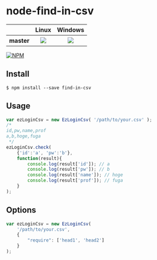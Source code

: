 # node-find-in-csv

<table>
  <thead>
    <tr>
      <th></th>
      <th>Linux</th>
      <th>Windows</th>
    </tr>
  </thead>
  <tbody>
    <tr>
      <th>master</th>
      <td align="center">
        <a href="https://travis-ci.org/tomk79/node-find-in-csv"><img src="https://secure.travis-ci.org/tomk79/node-find-in-csv.svg?branch=master"></a>
      </td>
      <td align="center">
        <a href="https://ci.appveyor.com/project/tomk79/node-find-in-csv"><img src="https://ci.appveyor.com/api/projects/status/4r3uvp18tm9co988/branch/master?svg=true"></a>
      </td>
    </tr>
    <!-- tr>
      <th>develop</th>
      <td align="center">
        <a href="https://travis-ci.org/tomk79/node-find-in-csv"><img src="https://secure.travis-ci.org/tomk79/node-find-in-csv.svg?branch=develop"></a>
      </td>
      <td align="center">
        <a href="https://ci.appveyor.com/project/tomk79/node-find-in-csv"><img src="https://ci.appveyor.com/api/projects/status/4r3uvp18tm9co988/branch/develop?svg=true"></a>
      </td>
    </tr -->
  </tbody>
</table>

[![NPM](https://nodei.co/npm/node-find-in-csv.png)](https://nodei.co/npm/node-find-in-csv/)

## Install

```
$ npm install --save find-in-csv
```

## Usage

```js
var ezLoginCsv = new EzLoginCsv( '/path/to/your.csv' );
/*
id,pw,name,prof
a,b,hoge,fuga
 */
ezLoginCsv.check(
    {'id':'a', 'pw':'b'},
    function(result){
        console.log(result['id']); // a
        console.log(result['pw']); // b
        console.log(result['name']); // hoge
        console.log(result['prof']); // fuga
    }
);

```

## Options

```js
var ezLoginCsv = new EzLoginCsv(
    '/path/to/your.csv',
    {
        "require": ['head1', 'head2']
    }
);
```
